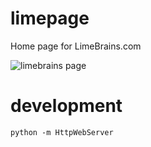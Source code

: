 # limepage
Home page for LimeBrains.com

![limebrains page](https://i.imgur.com/W9r3DFp.png "LimeBrains.com")


# development
`python -m HttpWebServer`
